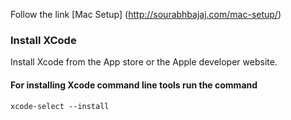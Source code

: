 Follow the link [Mac Setup] (http://sourabhbajaj.com/mac-setup/)

### Install XCode

Install Xcode from the App store or the Apple developer website.

#### For installing Xcode command line tools run the command
```
xcode-select --install
```
